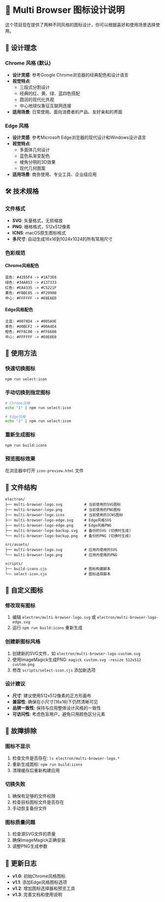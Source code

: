 # 🎨 Multi Browser 图标设计说明

这个项目现在提供了两种不同风格的图标设计，你可以根据喜好和使用场景选择使用。

## 📐 设计理念

### Chrome 风格 (默认)
- **设计灵感**: 参考Google Chrome浏览器的经典配色和设计语言
- **视觉特点**: 
  - 三段式分割设计
  - 经典的红、黄、绿、蓝四色搭配
  - 圆润的现代化外观
  - 中心地球仪象征互联网连接
- **适用场景**: 日常使用、面向消费者的产品、友好亲和的界面

### Edge 风格
- **设计灵感**: 参考Microsoft Edge浏览器的现代设计和Windows设计语言
- **视觉特点**:
  - 多面体几何设计
  - 蓝色系渐变配色
  - 棱角分明的3D效果
  - 现代几何图案
- **适用场景**: 商务使用、专业工具、企业级应用

## 🛠 技术规格

### 文件格式
- **SVG**: 矢量格式，无损缩放
- **PNG**: 栅格格式，512x512像素
- **ICNS**: macOS原生图标格式
- **多尺寸**: 自动生成16x16到1024x1024的所有常用尺寸

### 色彩规范

#### Chrome风格配色
```
蓝色: #4285F4 -> #1A73E8
绿色: #34A853 -> #137333  
红色: #EA4335 -> #C5221F
黄色: #FBBC05 -> #F29900
中心: #FFFFFF -> #E8EAED
```

#### Edge风格配色
```
主蓝: #0078D4 -> #005A9E
青色: #00BCF2 -> #00A4E4
橙色: #FF8C00 -> #FF6600
中心: #FFFFFF -> #E0E0E0
```

## 🚀 使用方法

### 快速切换图标
```bash
npm run select:icon
```

### 手动切换到指定图标
```bash
# Chrome风格
echo "1" | npm run select:icon

# Edge风格  
echo "2" | npm run select:icon
```

### 重新生成图标
```bash
npm run build:icons
```

### 预览图标效果
在浏览器中打开 `icon-preview.html` 文件

## 📁 文件结构

```
electron/
├── multi-browser-logo.svg          # 当前使用的SVG图标
├── multi-browser-logo.png          # 当前使用的PNG图标
├── multi-browser-logo.icns         # 当前使用的ICNS图标
├── multi-browser-logo-edge.svg     # Edge风格SVG
├── multi-browser-logo-edge.png     # Edge风格PNG
├── multi-browser-logo-backup.svg   # 备份的SVG (切换时生成)
└── multi-browser-logo-backup.png   # 备份的PNG (切换时生成)

src/assets/
├── multi-browser-logo.svg          # 应用内使用的SVG
└── multi-browser-logo.png          # 应用内使用的PNG

scripts/
├── build-icons.cjs                 # 图标构建脚本
└── select-icon.cjs                 # 图标选择脚本
```

## 🎯 自定义图标

### 修改现有图标
1. 编辑 `electron/multi-browser-logo.svg` 或 `electron/multi-browser-logo-edge.svg`
2. 运行 `npm run build:icons` 重新生成

### 创建新图标风格
1. 创建新的SVG文件，如 `electron/multi-browser-logo-custom.svg`
2. 使用ImageMagick生成PNG: `magick custom.svg -resize 512x512 custom.png`
3. 修改 `scripts/select-icon.cjs` 添加新选项

### 设计建议
- **尺寸**: 建议使用512x512像素的正方形画布
- **兼容性**: 确保在小尺寸(16x16)下仍然清晰可见
- **品牌一致性**: 保持与应用整体设计风格的一致性
- **可访问性**: 考虑色盲用户，避免只用颜色区分元素

## 🔧 故障排除

### 图标不显示
1. 检查文件是否存在: `ls electron/multi-browser-logo.*`
2. 重新生成图标: `npm run build:icons`
3. 清理缓存后重新构建应用

### 切换失败
1. 确保有足够的文件权限
2. 检查目标图标文件是否存在
3. 手动恢复备份文件

### 图标质量问题
1. 检查源SVG文件的质量
2. 确保ImageMagick正确安装
3. 调整PNG生成参数

## 📝 更新日志

- **v1.0**: 初始Chrome风格图标
- **v1.1**: 添加Edge风格图标选项
- **v1.2**: 增加图标选择器和预览工具
- **v1.3**: 完善文档和使用说明
